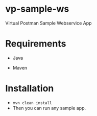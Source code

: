 # vp-sample-ws
Virtual Postman Sample Webservice App
# Requirements
- Java

- Maven
# Installation
- ``` mvn clean install ```
- Then you can run any sample app.
